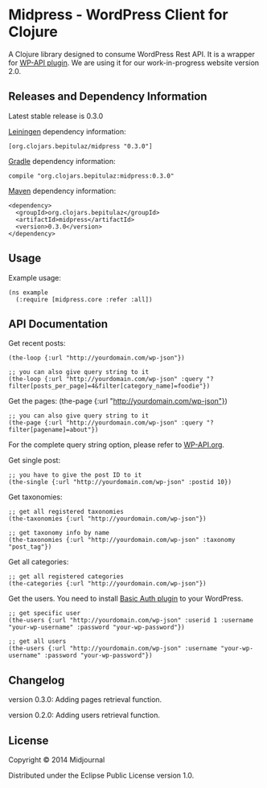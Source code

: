 # Midpress - WordPress Client for Clojure

A Clojure library designed to consume WordPress Rest API. It is a wrapper for [WP-API plugin](https://github.com/WP-API/WP-API "WP-API").
We are using it for our work-in-progress website version 2.0.

## Releases and Dependency Information

Latest stable release is 0.3.0

[Leiningen](http://leiningen.org/) dependency information:

    [org.clojars.bepitulaz/midpress "0.3.0"]

[Gradle](http://www.gradle.org/) dependency information:

    compile "org.clojars.bepitulaz:midpress:0.3.0"

[Maven](http://maven.apache.org/) dependency information:

    <dependency>
      <groupId>org.clojars.bepitulaz</groupId>
      <artifactId>midpress</artifactId>
      <version>0.3.0</version>
    </dependency>

## Usage

Example usage:

    (ns example
      (:require [midpress.core :refer :all])

## API Documentation

Get recent posts:

    (the-loop {:url "http://yourdomain.com/wp-json"})
    
    ;; you can also give query string to it
    (the-loop {:url "http://yourdomain.com/wp-json" :query "?filter[posts_per_page]=4&filter[category_name]=foodie"})

Get the pages:
    (the-page {:url "http://yourdomain.com/wp-json"})
    
    ;; you can also give query string to it
    (the-page {:url "http://yourdomain.com/wp-json" :query "?filter[pagename]=about"})

For the complete query string option, please refer to [WP-API.org](http://wp-api.org).

Get single post:
    
    ;; you have to give the post ID to it
    (the-single {:url "http://yourdomain.com/wp-json" :postid 10})

Get taxonomies:
    
    ;; get all registered taxonomies
    (the-taxonomies {:url "http://yourdomain.com/wp-json"})

    ;; get taxonomy info by name
    (the-taxonomies {:url "http://yourdomain.com/wp-json" :taxonomy "post_tag"})

Get all categories:

    ;; get all registered categories
    (the-categories {:url "http://yourdomain.com/wp-json"})


Get the users. You need to install [Basic Auth plugin](https://github.com/WP-API/Basic-Auth) to your WordPress.

    ;; get specific user
    (the-users {:url "http://yourdomain.com/wp-json" :userid 1 :username "your-wp-username" :password "your-wp-password"})

    ;; get all users
    (the-users {:url "http://yourdomain.com/wp-json" :username "your-wp-username" :password "your-wp-password"})

## Changelog
version 0.3.0: Adding pages retrieval function.

version 0.2.0: Adding users retrieval function.

## License

Copyright © 2014 Midjournal

Distributed under the Eclipse Public License version 1.0.
